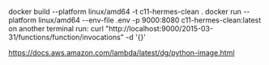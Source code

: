 docker build --platform linux/amd64 -t c11-hermes-clean .
docker run --platform linux/amd64 --env-file .env -p 9000:8080 c11-hermes-clean:latest
on another terminal run:
curl "http://localhost:9000/2015-03-31/functions/function/invocations" -d '{}'

https://docs.aws.amazon.com/lambda/latest/dg/python-image.html